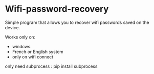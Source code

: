 # Wifi-password-recovery

Simple program that allows you to recover wifi passwords saved on the device.

Works only on:
  - windows
  - French or English system
  - only on wifi connect

only need subprocess : pip install subprocess
